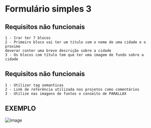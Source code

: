 # Formulário simples 3

## Requisitos não funcionais
````
1 - Irar ter 7 blocos
2 - Primeiro bloco vai ter um titulo com o nome de uma cidade e o proximo
deverar conter uma breve descrição sobre a cidade
3 - Os blocos com título tem que ter uma imagem de fundo sobre a cidade
````

## Requisitos não funcionais
````
1 - Utilizar tag semanticas
2 - Link de referência utilizada nos projetos como comentários
3 - Utilize nas imagens de funtos o conseito de PARALLAX 
````


## EXEMPLO

![image](https://github.com/DC-FS04-SUL/formulario_simples_3/assets/19413241/a001286b-2a38-4e03-b087-2b3d681275da)
